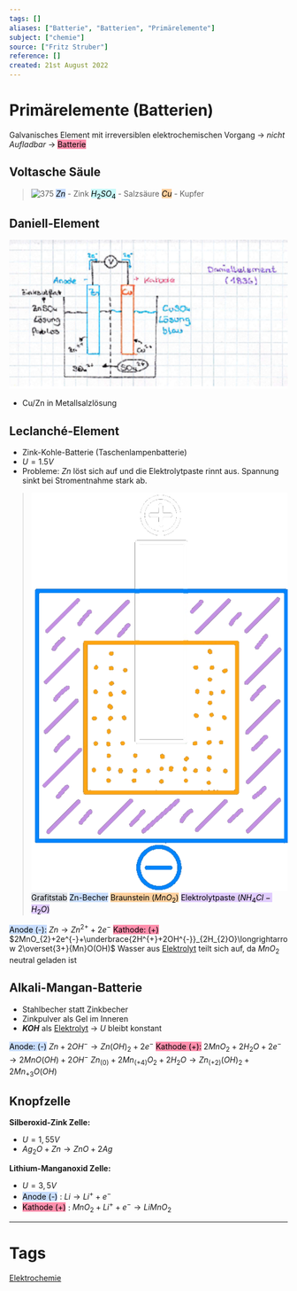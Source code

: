 ```yaml
---
tags: []
aliases: ["Batterie", "Batterien", "Primärelemente"]
subject: ["chemie"]
source: ["Fritz Struber"]
reference: []
created: 21st August 2022
---
```


# Primärelemente (Batterien)
Galvanisches Element mit irreversiblen elektrochemischen Vorgang $\rightarrow$ *nicht Aufladbar* $\rightarrow$ <mark style="background: #FF5582A6;">Batterie</mark> 
## Voltasche Säule
>![375](volt-saeule.png)
<mark style="background: #ADCCFFA6;">$Zn$</mark> - Zink
<mark style="background: #ABF7F7A6;">$H_{2}SO_{4}$</mark> - Salzsäure
<mark style="background: #FFB86CA6;">$Cu$</mark> - Kupfer


## Daniell-Element
![675](../assets/DaniellEL.png)
- Cu/Zn in Metallsalzlösung
## Leclanché-Element
- Zink-Kohle-Batterie (Taschenlampenbatterie)
- $U=1.5V$
- Probleme: $Zn$ löst sich auf und die Elektrolytpaste rinnt aus. Spannung sinkt bei Stromentnahme stark ab.
>![350](assets/lecl-element.png)
><mark style="background: #CACFD9A6;">Grafitstab</mark> 
><mark style="background: #ADCCFFA6;">Zn-Becher</mark> 
><mark style="background: #FFB86CA6;">Braunstein ($MnO_{2}$)</mark> 
><mark style="background: #D2B3FFA6;">Elektrolytpaste ($NH_{4}Cl - H_{2}O$)</mark> 

<mark style="background: #ADCCFFA6;">Anode (-):</mark> $Zn\longrightarrow Zn^{2+}+2e^{-}$
<mark style="background: #FF5582A6;">Kathode: (+)</mark> $2MnO_{2}+2e^{-}+\underbrace{2H^{+}+2OH^{-}}_{2H_{2}O}\longrightarrow 2\overset{3+}{Mn}O(OH)$
Wasser aus [Elektrolyt](Elektrochemie.md) teilt sich auf, da $MnO_{2}$ neutral geladen ist
## Alkali-Mangan-Batterie
- Stahlbecher statt Zinkbecher
- Zinkpulver als Gel im Inneren
- **$KOH$** als [Elektrolyt](Elektrochemie.md) $\rightarrow$ $U$ bleibt konstant

<mark style="background: #ADCCFFA6;">Anode: (-)</mark> $Zn + 2OH^{-}\longrightarrow Zn(OH)_{2}+2e^{-}$
<mark style="background: #FF5582A6;">Kathode (+):</mark> $2MnO_{2}+2H_{2}O+2e^{-}\longrightarrow 2MnO(OH)+2OH^{-}$
$Zn_{(0)}+2Mn_{(+4)}O_{2}+2H_{2}O\longrightarrow Zn_{(+2)}(OH)_{2}+2Mn_{+3}O(OH)$

## Knopfzelle
**Silberoxid-Zink Zelle:**
- $U=1,55V$
- $Ag_{2}O+Zn\longrightarrow ZnO+2Ag$

**Lithium-Manganoxid Zelle:**
- $U=3,5V$
- <mark style="background: #ADCCFFA6;">Anode (-)</mark> : $Li\longrightarrow Li^{+}+e^{-}$
- <mark style="background: #FF5582A6;">Kathode (+)</mark> : $MnO_{2}+Li^{+}+e^{-}\longrightarrow LiMnO_{2}$


---
# Tags
[Elektrochemie](Elektrochemie.md)